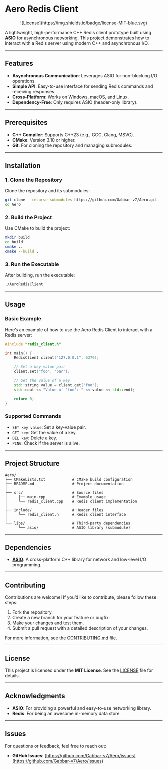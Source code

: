 # Aero Redis Client

<div align='center'>
![License](https://img.shields.io/badge/license-MIT-blue.svg)
</div>

A lightweight, high-performance C++ Redis client prototype built using **ASIO** for asynchronous networking. This project demonstrates how to interact with a Redis server using modern C++ and asynchronous I/O.

---

## Features

- **Asynchronous Communication**: Leverages ASIO for non-blocking I/O operations.
- **Simple API**: Easy-to-use interface for sending Redis commands and receiving responses.
- **Cross-Platform**: Works on Windows, macOS, and Linux.
- **Dependency-Free**: Only requires ASIO (header-only library).

---

## Prerequisites

- **C++ Compiler**: Supports C++23 (e.g., GCC, Clang, MSVC).
- **CMake**: Version 3.10 or higher.
- **Git**: For cloning the repository and managing submodules.

---

## Installation

### 1. Clone the Repository

Clone the repository and its submodules:

```bash
git clone --recurse-submodules https://github.com/Gabbar-v7/Aero.git
cd Aero
```

### 2. Build the Project

Use CMake to build the project:

```bash
mkdir build
cd build
cmake ..
cmake --build .
```

### 3. Run the Executable

After building, run the executable:

```bash
./AeroRedisClient
```

---

## Usage

### Basic Example

Here’s an example of how to use the Aero Redis Client to interact with a Redis server:

```cpp
#include "redis_client.h"

int main() {
    RedisClient client("127.0.0.1", 6379);

    // Set a key-value pair
    client.set("foo", "bar");

    // Get the value of a key
    std::string value = client.get("foo");
    std::cout << "Value of 'foo': " << value << std::endl;

    return 0;
}
```

### Supported Commands

- `SET key value`: Set a key-value pair.
- `GET key`: Get the value of a key.
- `DEL key`: Delete a key.
- `PING`: Check if the server is alive.

---

## Project Structure

```
Aero/
├── CMakeLists.txt            # CMake build configuration
├── README.md                 # Project documentation
│
├── src/                      # Source files
│     ├── main.cpp            # Example usage
│     └── redis_client.cpp    # Redis client implementation
│
├── include/                  # Header files
│     └── redis_client.h      # Redis client interface
│
└── libs/                     # Third-party dependencies
      └── asio/               # ASIO library (submodule)
```

---

## Dependencies

- **[ASIO](https://github.com/chriskohlhoff/asio)**: A cross-platform C++ library for network and low-level I/O programming.

---

## Contributing

Contributions are welcome! If you’d like to contribute, please follow these steps:

1. Fork the repository.
2. Create a new branch for your feature or bugfix.
3. Make your changes and test them.
4. Submit a pull request with a detailed description of your changes.

For more information, see the [CONTRIBUTING.md](CONTRIBUTING.md) file.

---

## License

This project is licensed under the **MIT License**. See the [LICENSE](LICENSE) file for details.

---

## Acknowledgments

- **ASIO**: For providing a powerful and easy-to-use networking library.
- **Redis**: For being an awesome in-memory data store.

---

## Issues

For questions or feedback, feel free to reach out:

- **GitHub Issues**: [https://github.com/Gabbar-v7/Aero/issues](https://github.com/Gabbar-v7/Aero/issues)
